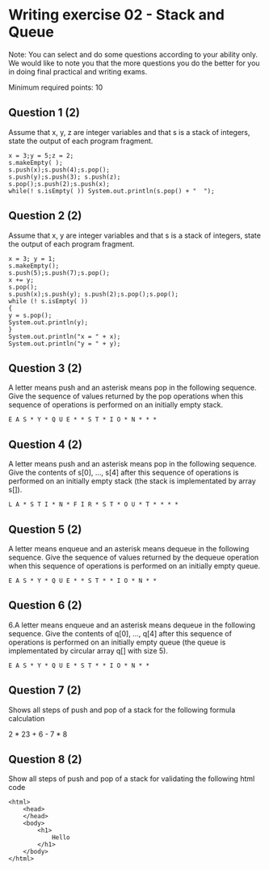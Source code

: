 # Writing exercise 02 - Stack and Queue

Note:  You can select and do some questions according to your ability only. We would like to note you that the more questions you do the better for you in doing final practical  and writing exams.

Minimum required points: 10

## Question 1 (2)

Assume that x, y, z are integer variables and that s is a stack of integers, state the output of each program fragment.
```
x = 3;y = 5;z = 2;
s.makeEmpty( );
s.push(x);s.push(4);s.pop();
s.push(y);s.push(3); s.push(z);
s.pop();s.push(2);s.push(x);
while(! s.isEmpty( )) System.out.println(s.pop() + "  ");
```
## Question 2 (2)
Assume that x, y are integer variables and that s is a stack of integers, state the output of each program fragment.

```
x = 3; y = 1;
s.makeEmpty();
s.push(5);s.push(7);s.pop();
x += y;
s.pop();
s.push(x);s.push(y); s.push(2);s.pop();s.pop();
while (! s.isEmpty( ))
{
y = s.pop();
System.out.println(y);
}
System.out.println("x = " + x);
System.out.println("y = " + y);
```
## Question 3 (2)
A letter means push and an asterisk means pop in the  following sequence.  Give the sequence of values returned by the pop operations  when this sequence of operations is performed on an initially empty stack.
```
E A S * Y * Q U E * * S T * I O * N * * *
```
## Question 4 (2)
A letter means push and an asterisk means pop in the following sequence.  Give the contents of s[0], ..., s[4] after  this sequence of operations is performed on an initially empty stack (the stack is implementated by array s[]).
```
L A * S T I * N * F I R * S T * O U * T * * * *
```
## Question 5 (2)
A letter means enqueue and an asterisk means dequeue in the  following sequence.  Give the sequence of values returned by the dequeue operation when this sequence of operations is performed on an initially empty queue.

```
E A S * Y * Q U E * * S T * * I O * N * *
```
## Question 6 (2)
6.A letter means enqueue and an asterisk means dequeue in the following sequence.  Give the contents of q[0], ..., q[4] after  this sequence of operations is performed on an initially empty queue (the queue is implementated by circular array q[] with size 5).

```
E A S * Y * Q U E * S T * * I O * N * *
```

## Question 7 (2)
Shows all steps of push and pop of a stack for the following formula calculation

2 * 23 + 6 - 7 * 8

## Question 8 (2) 
Show all steps of push and pop of a stack for validating the following html code
```
<html>
    <head>
    </head>
    <body>
        <h1>
            Hello
        </h1>
    </body>
</html>
```